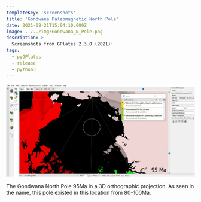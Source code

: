 ```yaml
---
templateKey: 'screenshots'
title: 'Gondwana Paleomagnetic North Pole'
date: 2021-08-21T15:04:10.000Z
image: ../../img/Gondwana_N_Pole.png
description: >-
  Screenshots from GPlates 2.3.0 (2021):
tags:
  - pyGPlates
  - release
  - python3
---
```

![Gondwana Paleomagnetic North Pole](../../img/Gondwana_N_Pole.png)

The Gondwana North Pole 95Ma in a 3D orthographic projection. As seen in the name, this pole existed in this location from 80-100Ma.
